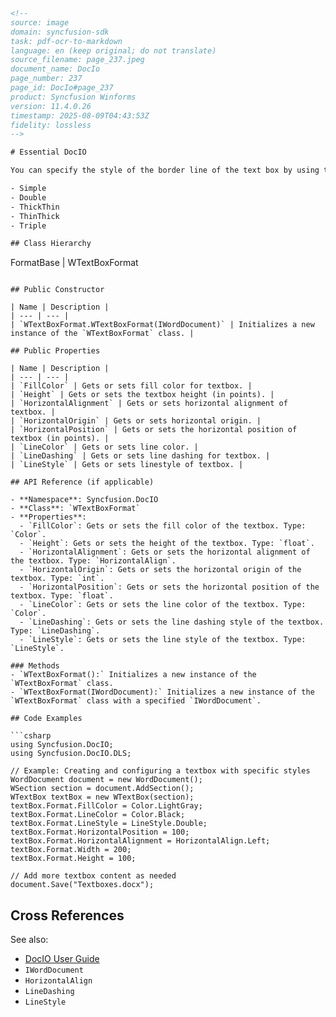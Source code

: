 ```html
<!-- 
source: image
domain: syncfusion-sdk
task: pdf-ocr-to-markdown
language: en (keep original; do not translate)
source_filename: page_237.jpeg
document_name: DocIo
page_number: 237
page_id: DocIo#page_237
product: Syncfusion Winforms
version: 11.4.0.26
timestamp: 2025-08-09T04:43:53Z
fidelity: lossless
-->

# Essential DocIO

You can specify the style of the border line of the text box by using the `LineStyle` property. It provides the following options:

- Simple
- Double
- ThickThin
- ThinThick
- Triple

## Class Hierarchy

```
FormatBase
    |
    WTextBoxFormat
```

## Public Constructor

| Name | Description |
| --- | --- |
| `WTextBoxFormat.WTextBoxFormat(IWordDocument)` | Initializes a new instance of the `WTextBoxFormat` class. |

## Public Properties

| Name | Description |
| --- | --- |
| `FillColor` | Gets or sets fill color for textbox. |
| `Height` | Gets or sets the textbox height (in points). |
| `HorizontalAlignment` | Gets or sets horizontal alignment of textbox. |
| `HorizontalOrigin` | Gets or sets horizontal origin. |
| `HorizontalPosition` | Gets or sets the horizontal position of textbox (in points). |
| `LineColor` | Gets or sets line color. |
| `LineDashing` | Gets or sets line dashing for textbox. |
| `LineStyle` | Gets or sets linestyle of textbox. |

## API Reference (if applicable)

- **Namespace**: Syncfusion.DocIO
- **Class**: `WTextBoxFormat`
- **Properties**:
  - `FillColor`: Gets or sets the fill color of the textbox. Type: `Color`.
  - `Height`: Gets or sets the height of the textbox. Type: `float`.
  - `HorizontalAlignment`: Gets or sets the horizontal alignment of the textbox. Type: `HorizontalAlign`.
  - `HorizontalOrigin`: Gets or sets the horizontal origin of the textbox. Type: `int`.
  - `HorizontalPosition`: Gets or sets the horizontal position of the textbox. Type: `float`.
  - `LineColor`: Gets or sets the line color of the textbox. Type: `Color`.
  - `LineDashing`: Gets or sets the line dashing style of the textbox. Type: `LineDashing`.
  - `LineStyle`: Gets or sets the line style of the textbox. Type: `LineStyle`.

### Methods
- `WTextBoxFormat():` Initializes a new instance of the `WTextBoxFormat` class.
- `WTextBoxFormat(IWordDocument):` Initializes a new instance of the `WTextBoxFormat` class with a specified `IWordDocument`.

## Code Examples

```csharp
using Syncfusion.DocIO;
using Syncfusion.DocIO.DLS;

// Example: Creating and configuring a textbox with specific styles
WordDocument document = new WordDocument();
WSection section = document.AddSection();
WTextBox textBox = new WTextBox(section);
textBox.Format.FillColor = Color.LightGray;
textBox.Format.LineColor = Color.Black;
textBox.Format.LineStyle = LineStyle.Double;
textBox.Format.HorizontalPosition = 100;
textBox.Format.HorizontalAlignment = HorizontalAlign.Left;
textBox.Format.Width = 200;
textBox.Format.Height = 100;

// Add more textbox content as needed
document.Save("Textboxes.docx");
```

## Cross References

See also:
- [DocIO User Guide](https://www.syncfusion.com/products/net/docio)
- `IWordDocument`
- `HorizontalAlign`
- `LineDashing`
- `LineStyle`

<!-- tags: [DocIO, WTextBox, WTextBoxFormat, LineStyle, .NET, .NET Framework, .NET Core, Syncfusion Winforms, 11.4.0.26] keywords: [WTextBox, LineStyle, Border, Textbox, Format, Properties, Constructors, DocIO, Syncfusion, Winforms] -->
```
